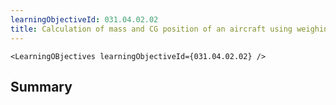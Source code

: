 ```yaml
---
learningObjectiveId: 031.04.02.02
title: Calculation of mass and CG position of an aircraft using weighing data
---
```


```tsx eval
<LearningOBjectives learningObjectiveId={031.04.02.02} />
```

## Summary
